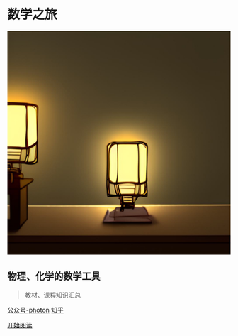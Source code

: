 # 数学之旅
![logo](_media/learning.jpeg)

## 物理、化学的数学工具

> 教材、课程知识汇总

[公众号-photon]([https://www.baidu.com](https://mp.weixin.qq.com/mp/appmsgalbum?__biz=MzkzNDMwNjE1MQ==&action=getalbum&album_id=2642954314428481540&scene=126#wechat_redirect)) [知乎](https://www.zhihu.com/people/qiu_shi)

[开始阅读](README.md)

